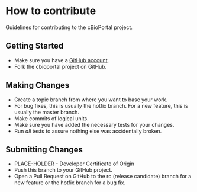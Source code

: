 # How to contribute

Guidelines for contributing to the cBioPortal project.

## Getting Started

 * Make sure you have a [GitHub account](https://github.com/signup/free).
 * Fork the cbioportal project on GitHub.

## Making Changes

* Create a topic branch from where you want to base your work.
 * For bug fixes, this is usually the hotfix branch.  For a new feature, this is usually the master branch.
* Make commits of logical units.
* Make sure you have added the necessary tests for your changes.
* Run _all_ tests to assure nothing else was accidentally broken.

## Submitting Changes

* PLACE-HOLDER - Developer Certificate of Origin
* Push this branch to your GitHub project.
* Open a Pull Request on GitHub to the rc (release candidate) branch for a new feature or the hotfix branch for a bug fix.
